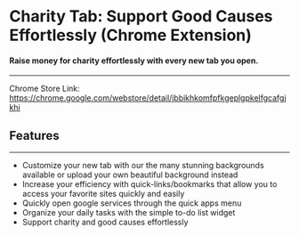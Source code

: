 # Charity Tab: Support Good Causes Effortlessly (Chrome Extension)
#### Raise money for charity effortlessly with every new tab you open.
---
Chrome Store Link: https://chrome.google.com/webstore/detail/jbbikhkomfpfkgeplgpkelfgcafgjkhi

## Features
---
- Customize your new tab with our the many stunning backgrounds available or upload your own beautiful background instead
- Increase your efficiency with quick-links/bookmarks that allow you to access your favorite sites quickly and easily
- Quickly open google services through the quick apps menu
- Organize your daily tasks with the simple to-do list widget
- Support charity and good causes effortlessly

